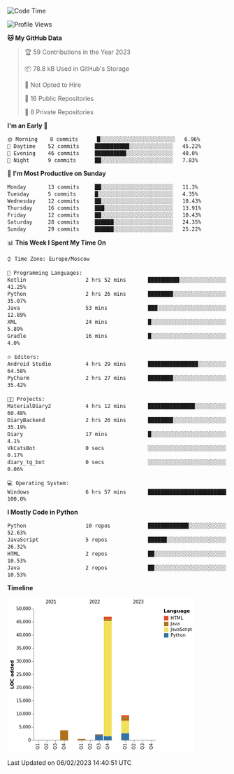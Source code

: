 <!--START_SECTION:waka-->
![Code Time](http://img.shields.io/badge/Code%20Time-14%20hrs%2037%20mins-blue)

![Profile Views](http://img.shields.io/badge/Profile%20Views-73-blue)

**🐱 My GitHub Data** 

> 🏆 59 Contributions in the Year 2023
 > 
> 📦 78.8 kB Used in GitHub's Storage 
 > 
> 🚫 Not Opted to Hire
 > 
> 📜 16 Public Repositories 
 > 
> 🔑 8 Private Repositories  
 > 
**I'm an Early 🐤** 

```text
🌞 Morning    8 commits      █░░░░░░░░░░░░░░░░░░░░░░░░   6.96% 
🌆 Daytime    52 commits     ███████████░░░░░░░░░░░░░░   45.22% 
🌃 Evening    46 commits     ██████████░░░░░░░░░░░░░░░   40.0% 
🌙 Night      9 commits      ██░░░░░░░░░░░░░░░░░░░░░░░   7.83%

```
📅 **I'm Most Productive on Sunday** 

```text
Monday       13 commits     ██░░░░░░░░░░░░░░░░░░░░░░░   11.3% 
Tuesday      5 commits      █░░░░░░░░░░░░░░░░░░░░░░░░   4.35% 
Wednesday    12 commits     ██░░░░░░░░░░░░░░░░░░░░░░░   10.43% 
Thursday     16 commits     ███░░░░░░░░░░░░░░░░░░░░░░   13.91% 
Friday       12 commits     ██░░░░░░░░░░░░░░░░░░░░░░░   10.43% 
Saturday     28 commits     ██████░░░░░░░░░░░░░░░░░░░   24.35% 
Sunday       29 commits     ██████░░░░░░░░░░░░░░░░░░░   25.22%

```


📊 **This Week I Spent My Time On** 

```text
⌚︎ Time Zone: Europe/Moscow

💬 Programming Languages: 
Kotlin                   2 hrs 52 mins       ██████████░░░░░░░░░░░░░░░   41.25% 
Python                   2 hrs 26 mins       ████████░░░░░░░░░░░░░░░░░   35.07% 
Java                     53 mins             ███░░░░░░░░░░░░░░░░░░░░░░   12.89% 
XML                      24 mins             █░░░░░░░░░░░░░░░░░░░░░░░░   5.89% 
Gradle                   16 mins             █░░░░░░░░░░░░░░░░░░░░░░░░   4.0%

🔥 Editors: 
Android Studio           4 hrs 29 mins       ████████████████░░░░░░░░░   64.58% 
PyCharm                  2 hrs 27 mins       ████████░░░░░░░░░░░░░░░░░   35.42%

🐱‍💻 Projects: 
MaterialDiary2           4 hrs 12 mins       ███████████████░░░░░░░░░░   60.48% 
DiaryBackend             2 hrs 26 mins       ████████░░░░░░░░░░░░░░░░░   35.19% 
Diary                    17 mins             █░░░░░░░░░░░░░░░░░░░░░░░░   4.1% 
VkCatsBot                0 secs              ░░░░░░░░░░░░░░░░░░░░░░░░░   0.17% 
diary_tg_bot             0 secs              ░░░░░░░░░░░░░░░░░░░░░░░░░   0.06%

💻 Operating System: 
Windows                  6 hrs 57 mins       █████████████████████████   100.0%

```

**I Mostly Code in Python** 

```text
Python                   10 repos            █████████████░░░░░░░░░░░░   52.63% 
JavaScript               5 repos             ██████░░░░░░░░░░░░░░░░░░░   26.32% 
HTML                     2 repos             ██░░░░░░░░░░░░░░░░░░░░░░░   10.53% 
Java                     2 repos             ██░░░░░░░░░░░░░░░░░░░░░░░   10.53%

```


**Timeline**

![Chart not found](https://raw.githubusercontent.com/Adlemex/Adlemex/main/charts/bar_graph.png) 


 Last Updated on 06/02/2023 14:40:51 UTC
<!--END_SECTION:waka-->
